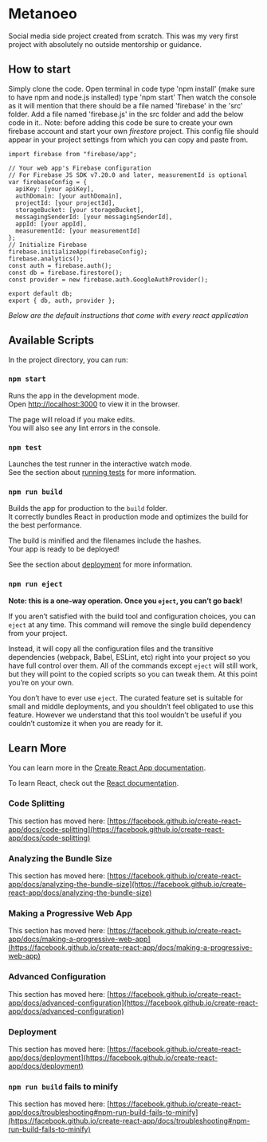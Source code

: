 # Metanoeo

Social media side project created from scratch. This was my very first project with absolutely no outside mentorship or guidance.

## How to start

Simply clone the code.
Open terminal in code
type 'npm install' (make sure to have npm and node.js installed)
type 'npm start'
Then watch the console as it will mention that there should be a file named 'firebase' in the 'src' folder.
Add a file named 'firebase.js' in the src folder and add the below code in it..
Note: before adding this code be sure to create your own firebase account and start your own _firestore_ project. This config file should appear in your project settings from which you can copy and paste from.

```
import firebase from "firebase/app";

// Your web app's Firebase configuration
// For Firebase JS SDK v7.20.0 and later, measurementId is optional
var firebaseConfig = {
  apiKey: [your apiKey],
  authDomain: [your authDomain],
  projectId: [your projectId],
  storageBucket: [your storageBucket],
  messagingSenderId: [your messagingSenderId],
  appId: [your appId],
  measurementId: [your measurementId]
};
// Initialize Firebase
firebase.initializeApp(firebaseConfig);
firebase.analytics();
const auth = firebase.auth();
const db = firebase.firestore();
const provider = new firebase.auth.GoogleAuthProvider();

export default db;
export { db, auth, provider };
```

_Below are the default instructions that come with every react application_

## Available Scripts

In the project directory, you can run:

### `npm start`

Runs the app in the development mode.\
Open [http://localhost:3000](http://localhost:3000) to view it in the browser.

The page will reload if you make edits.\
You will also see any lint errors in the console.

### `npm test`

Launches the test runner in the interactive watch mode.\
See the section about [running tests](https://facebook.github.io/create-react-app/docs/running-tests) for more information.

### `npm run build`

Builds the app for production to the `build` folder.\
It correctly bundles React in production mode and optimizes the build for the best performance.

The build is minified and the filenames include the hashes.\
Your app is ready to be deployed!

See the section about [deployment](https://facebook.github.io/create-react-app/docs/deployment) for more information.

### `npm run eject`

**Note: this is a one-way operation. Once you `eject`, you can’t go back!**

If you aren’t satisfied with the build tool and configuration choices, you can `eject` at any time. This command will remove the single build dependency from your project.

Instead, it will copy all the configuration files and the transitive dependencies (webpack, Babel, ESLint, etc) right into your project so you have full control over them. All of the commands except `eject` will still work, but they will point to the copied scripts so you can tweak them. At this point you’re on your own.

You don’t have to ever use `eject`. The curated feature set is suitable for small and middle deployments, and you shouldn’t feel obligated to use this feature. However we understand that this tool wouldn’t be useful if you couldn’t customize it when you are ready for it.

## Learn More

You can learn more in the [Create React App documentation](https://facebook.github.io/create-react-app/docs/getting-started).

To learn React, check out the [React documentation](https://reactjs.org/).

### Code Splitting

This section has moved here: [https://facebook.github.io/create-react-app/docs/code-splitting](https://facebook.github.io/create-react-app/docs/code-splitting)

### Analyzing the Bundle Size

This section has moved here: [https://facebook.github.io/create-react-app/docs/analyzing-the-bundle-size](https://facebook.github.io/create-react-app/docs/analyzing-the-bundle-size)

### Making a Progressive Web App

This section has moved here: [https://facebook.github.io/create-react-app/docs/making-a-progressive-web-app](https://facebook.github.io/create-react-app/docs/making-a-progressive-web-app)

### Advanced Configuration

This section has moved here: [https://facebook.github.io/create-react-app/docs/advanced-configuration](https://facebook.github.io/create-react-app/docs/advanced-configuration)

### Deployment

This section has moved here: [https://facebook.github.io/create-react-app/docs/deployment](https://facebook.github.io/create-react-app/docs/deployment)

### `npm run build` fails to minify

This section has moved here: [https://facebook.github.io/create-react-app/docs/troubleshooting#npm-run-build-fails-to-minify](https://facebook.github.io/create-react-app/docs/troubleshooting#npm-run-build-fails-to-minify)
